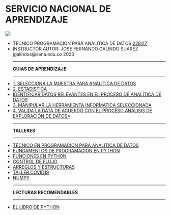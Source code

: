# SERVICIO NACIONAL DE APRENDIZAJE
<link href="http://siomi.datasena.com/analitica/Estilo.css" rel="stylesheet" type="text/css" />

<img src="https://blogger.googleusercontent.com/img/a/AVvXsEimdqxynaYJeDRuTUp3lzEWFnnQSC2KTVSxvnV70I2eZ5tOCfjwdNnExSTSm2tCf1xBFHVHwsN80OCpDCO0J80UTNWxPC86s7s5aB8rnizg7guNowqTxhr5Fd9WH48n7pn8uLZNFTgXuSGUH6BNncmfQEpOz9pAe_T0zD8n2-aGZk8-C_l6GWk-aq60fQ=s960">
<ul>
<li>TECNICO PROGRAMACION PARA ANALITICA DE DATOS <a href="https://drive.google.com/file/d/1LcHP7Mctn9Dg-kLbnIaRt6C53CYPYYYl/view" targe="xxx">228117</a></li>
<li>INSTRUCTOR AUTOR: JOSE FERNANDO GALINDO SUAREZ jgalindos@sena.edu.co 2023</li>
<hr>
<b>GUIAS DE APRENDIZAJE</B><hr>
<li><a href="https://drive.google.com/file/d/11rW7SvwFMTOOEitF0ZGdnkeWDDh6WH1A/view?usp=share_link" targe="xxx">1. SELECCIONA LA MUESTRA PARA ANALITICA DE DATOS</a></li>
<li><a href="https://drive.google.com/file/d/1_tQyWw96DumafWJ4EvPl7CaOvERY86eO/view?usp=share_link" targe="xxx">2. ESTADISTICA</a></li>
<li><a class="a1" href="https://drive.google.com/file/d/1LaQabxzTFofB6fBY3hNsYCMUr6PodXdy/view?usp=sharing" targe="xxx">IDENTIFICAR DATOS RELEVANTES EN EL PROCESO DE ANALÍTICA DE DATOS</a></li>
<li><a href="https://drive.google.com/file/d/1q7p6H6p0b2qGBzMiB01tSVIsbx7rAzJ_/view?usp=drive_link" targe="xxx">3. MANIPULAR LA HERRAMIENTA INFORMATICA SELECCIONADA</a></li>
<li><a href="https://drive.google.com/file/d/18ZZ6S_Bzv6fZ4Azpc1ADcv7cTnGYcLJN/view?usp=sharing" id="a1" targe="_blank">4. VALIDA LA DATA DE ACUERDO CON EL PROCESO ANÁLISIS DE EXPLORACIÓN DE DATOS*</a></li>
<hr><b>TALLERES</B><hr>
<li><a href="https://www.youtube.com/embed/YPofXmlFabg" targe="xxx">TECNICO EN PROGRAMACION PARA ANALITICA DE DATOS</a></li>
<li><a href="https://drive.google.com/file/d/1wL6xNDM0HrNTlK3YJvYctV-5x9ZZeqe3/view?usp=sharing" targe="xxx">FUNDAMENTOS DE PROGRAMACION EN PYTHON</a></li>
<li><a href="https://drive.google.com/file/d/18t2xflqIQiK3g0pLE0EhBD_uRvPi9_Xr/view?usp=sharing" targe="xxx">FUNCIONES EN PYTHON</a></li>
<li><a href="https://drive.google.com/file/d/1ADTlnLjwlNILdJb_kMi_leDIbOTWpcTJ/view?usp=sharing" targe="xxx">CONTROL DE FLUJO</a></li>
<li><a href="https://drive.google.com/file/d/1RuNb3ZfqE8HQ6R8_vXWLO5GuMVxuZ5xC/view" targe="xxx">ARREGLOS Y ESTRUCTURAS</a></li>
<li><a href="https://drive.google.com/file/d/1eXRbJWvOsFc6Hr-Wmz4RwBHyDy-BdLP_/view?usp=drive_link" targe="xxx">TALLER COVID19</a></li>
<li><a href="https://drive.google.com/file/d/14XIGBLMQ2f1WuDAAg-6ZugUelMykw1W2/view" targe="xxx">NUMPY</a></li>
<hr><b>LECTURAS RECOMENDABLES</B><hr>
<li><a href="https://ellibrodepython.com/" targe="xxx">EL LIBRO DE PYTHON</a></li>
</ul>